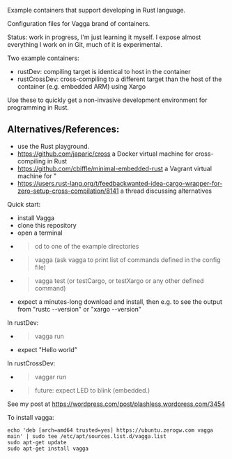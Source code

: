 
Example containers that support developing in Rust language.

Configuration files for Vagga brand of containers.

Status:  work in progress, I'm just learning it myself.  I expose almost everything I work on in Git, much of it is experimental.

Two example containers:
- rustDev: compiling target is identical to host in the container
- rustCrossDev: cross-compiling to a different target than the host of the container (e.g. embedded ARM) using Xargo

Use these to quickly get a non-invasive development environment for programming in Rust.

Alternatives/References:
-

 - use the Rust playground.
 - https://github.com/japaric/cross  a Docker virtual machine for cross-compiling in Rust
 - https://github.com/cbiffle/minimal-embedded-rust a Vagrant virtual machine for "
 - https://users.rust-lang.org/t/feedbackwanted-idea-cargo-wrapper-for-zero-setup-cross-compilation/8141  a thread discussing alternatives


Quick start:
- install Vagga
- clone this repository
- open a terminal
- >cd to one of the example directories
- >vagga   (ask vagga to print list of commands defined in the config file)
- >vagga test  (or testCargo, or testXargo or any other defined  command)
- expect a minutes-long download and install, then e.g. to see the output from "rustc --version" or "xargo --version"

In rustDev:
- >vagga run
- expect "Hello world" 

In rustCrossDev:
- > vaggar run
- > future: expect LED to blink (embedded.)

See my post at https://wordpress.com/post/plashless.wordpress.com/3454

To install vagga:

    echo 'deb [arch=amd64 trusted=yes] https://ubuntu.zerogw.com vagga main' | sudo tee /etc/apt/sources.list.d/vagga.list
    sudo apt-get update
    sudo apt-get install vagga




